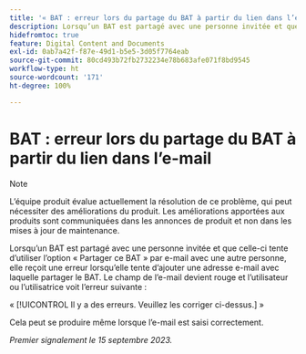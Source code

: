 ```yaml
---
title: '« BAT : erreur lors du partage du BAT à partir du lien dans l’e-mail »'
description: Lorsqu’un BAT est partagé avec une personne invitée et que celle-ci tente d’utiliser l’option Partager ce BAT par e-mail avec une autre personne, elle reçoit une erreur lorsqu’elle tente d’ajouter une adresse e-mail avec laquelle partager le BAT. Le champ de l’e-mail devient rouge et l’utilisateur ou l’utilisatrice voit une erreur.
hidefromtoc: true
feature: Digital Content and Documents
exl-id: 0ab7a42f-f87e-49d1-b5e5-3d05f7764eab
source-git-commit: 80cd493b72fb2732234e78b683afe071f8bd9545
workflow-type: ht
source-wordcount: '171'
ht-degree: 100%

---
```


# BAT : erreur lors du partage du BAT à partir du lien dans l’e-mail

>[!NOTE]
>
>L’équipe produit évalue actuellement la résolution de ce problème, qui peut nécessiter des améliorations du produit. Les améliorations apportées aux produits sont communiquées dans les annonces de produit et non dans les mises à jour de maintenance.

Lorsqu’un BAT est partagé avec une personne invitée et que celle-ci tente d’utiliser l’option « Partager ce BAT » par e-mail avec une autre personne, elle reçoit une erreur lorsqu’elle tente d’ajouter une adresse e-mail avec laquelle partager le BAT. Le champ de l’e-mail devient rouge et l’utilisateur ou l’utilisatrice voit l’erreur suivante :

« [!UICONTROL Il y a des erreurs. Veuillez les corriger ci-dessus.] »

Cela peut se produire même lorsque l’e-mail est saisi correctement.

_Premier signalement le 15 septembre 2023._
